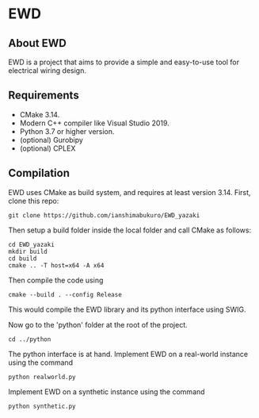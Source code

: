# EWD

## About EWD

EWD is a project that aims to provide a simple and easy-to-use tool for electrical wiring design.

## Requirements

* CMake 3.14.
* Modern C++ compiler like Visual Studio 2019.
* Python 3.7 or higher version.
* (optional) Gurobipy
* (optional) CPLEX

## Compilation

EWD uses CMake as build system, and requires at least version 3.14. 
First, clone this repo:
```
git clone https://github.com/ianshimabukuro/EWD_yazaki
```
Then setup a build folder inside the local folder and call CMake as follows:
```
cd EWD_yazaki
mkdir build
cd build
cmake .. -T host=x64 -A x64
```
Then compile the code using 
```
cmake --build . --config Release
```
This would compile the EWD library and its python interface using SWIG.

Now go to the 'python' folder at the root of the project.
```
cd ../python
```
The python interface is at hand. 
Implement EWD on a real-world instance using the command
```
python realworld.py
```
Implement EWD on a synthetic instance using the command
```
python synthetic.py
```
